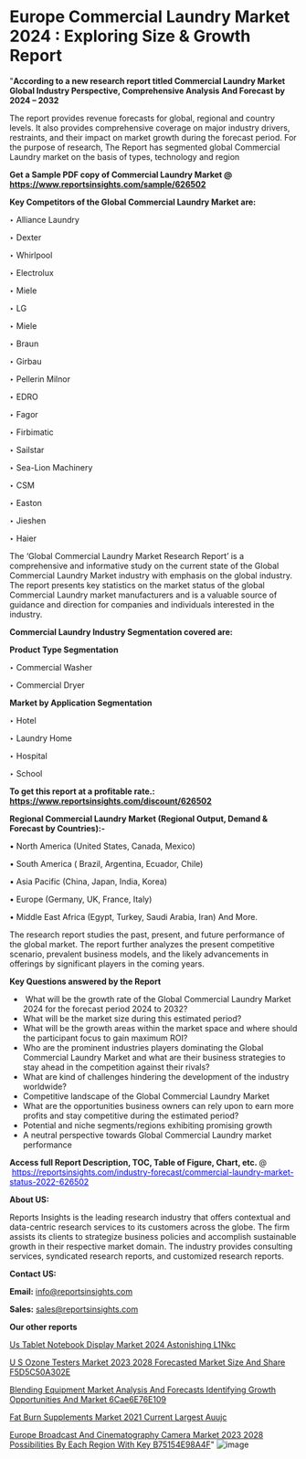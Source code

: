 # Europe Commercial Laundry Market 2024 : Exploring Size & Growth Report

"<strong>According to a new research report titled Commercial Laundry Market Global Industry Perspective, Comprehensive Analysis And Forecast by 2024 – 2032</strong>

The report provides revenue forecasts for global, regional and country levels. It also provides comprehensive coverage on major industry drivers, restraints, and their impact on market growth during the forecast period. For the purpose of research, The Report has segmented global Commercial Laundry market on the basis of types, technology and region

<strong>Get a Sample PDF copy of Commercial Laundry Market </strong><strong>@<a href=https://www.reportsinsights.com/sample/626502 style=color:#0000ff;> https://www.reportsinsights.com/sample/626502</a></strong></font>

<strong>Key Competitors of the Global Commercial Laundry Market are:</strong>

‣ Alliance Laundry

‣ Dexter

‣ Whirlpool

‣ Electrolux

‣ Miele

‣ LG

‣ Miele

‣ Braun

‣ Girbau

‣ Pellerin Milnor

‣ EDRO

‣ Fagor

‣ Firbimatic

‣ Sailstar

‣ Sea-Lion Machinery

‣ CSM

‣ Easton

‣ Jieshen

‣ Haier

The ‘Global Commercial Laundry Market Research Report’ is a comprehensive and informative study on the current state of the Global Commercial Laundry Market industry with emphasis on the global industry. The report presents key statistics on the market status of the global Commercial Laundry market manufacturers and is a valuable source of guidance and direction for companies and individuals interested in the industry.

<strong>Commercial Laundry Industry Segmentation covered are:</strong>

<strong>Product Type Segmentation</strong>

‣    Commercial Washer

‣ Commercial Dryer

<strong>Market by Application Segmentation</strong>

‣   Hotel

‣ Laundry Home

‣ Hospital

‣ School

<strong>To get this report at a profitable rate.: <a href=https://www.reportsinsights.com/discount/626502 style=color:#0000ff;>https://www.reportsinsights.com/discount/626502</a></strong></font>

<strong>Regional Commercial Laundry Market (Regional Output, Demand &amp; Forecast by Countries):-</strong>

• North America (United States, Canada, Mexico)

• South America ( Brazil, Argentina, Ecuador, Chile)

• Asia Pacific (China, Japan, India, Korea)

• Europe (Germany, UK, France, Italy)

• Middle East Africa (Egypt, Turkey, Saudi Arabia, Iran) And More.

The research report studies the past, present, and future performance of the global market. The report further analyzes the present competitive scenario, prevalent business models, and the likely advancements in offerings by significant players in the coming years.

<strong>Key Questions answered by the Report</strong>
<ul>
  <li> What will be the growth rate of the Global Commercial Laundry Market 2024 for the forecast period 2024 to 2032?</li>
  <li>What will be the market size during this estimated period?</li>
  <li>What will be the growth areas within the market space and where should the participant focus to gain maximum ROI?</li>
  <li>Who are the prominent industries players dominating the Global Commercial Laundry Market and what are their business strategies to stay ahead in the competition against their rivals?</li>
  <li>What are kind of challenges hindering the development of the industry worldwide?</li>
  <li>Competitive landscape of the Global Commercial Laundry Market</li>
  <li>What are the opportunities business owners can rely upon to earn more profits and stay competitive during the estimated period?</li>
  <li>Potential and niche segments/regions exhibiting promising growth</li>
  <li>A neutral perspective towards Global Commercial Laundry market performance</li>
</ul>
<strong>Access full Report Description, TOC, Table of Figure, Chart, etc. </strong>@  <a href=https://reportsinsights.com/industry-forecast/commercial-laundry-market-status-2022-626502 style=color:#0000ff;>https://reportsinsights.com/industry-forecast/commercial-laundry-market-status-2022-626502</a></font>

<strong><strong>About US</strong>:</strong>

Reports Insights is the leading research industry that offers contextual and data-centric research services to its customers across the globe. The firm assists its clients to strategize business policies and accomplish sustainable growth in their respective market domain. The industry provides consulting services, syndicated research reports, and customized research reports.

<strong>Contact US:</strong>

<p class=""""><b>Email:</b> <a href=mailto:info@reportsinsights.com>info@reportsinsights.com</a></p>
<p class=""""><b>Sales:</b> <a href=mailto:sales@reportsinsights.com>sales@reportsinsights.com</a></p>

<strong>Our other reports</strong>

<a href=https://www.linkedin.com/pulse/us-tablet-notebook-display-market-2024-astonishing-l1nkc/>Us Tablet Notebook Display Market 2024 Astonishing L1Nkc</a>

<a href=https://medium.com/@shindeaaswini6/u-s-ozone-testers-market-2023-2028-forecasted-market-size-and-share-f5d5c50a302e>U S Ozone Testers Market 2023 2028 Forecasted Market Size And Share F5D5C50A302E</a>

<a href=https://medium.com/@d7298290/blending-equipment-market-analysis-and-forecasts-identifying-growth-opportunities-and-market-6cae6e76e109>Blending Equipment Market Analysis And Forecasts Identifying Growth Opportunities And Market 6Cae6E76E109</a>

<a href=https://www.linkedin.com/pulse/fat-burn-supplements-market-2021-current-largest-auujc/>Fat Burn Supplements Market 2021 Current Largest Auujc</a>

<a href=https://medium.com/@nadeemkazi0003/europe-broadcast-and-cinematography-camera-market-2023-2028-possibilities-by-each-region-with-key-b75154e98a4f>Europe Broadcast And Cinematography Camera Market 2023 2028 Possibilities By Each Region With Key B75154E98A4F</a>"
![image](https://github.com/aanak123/RIMarketer1/assets/158471119/0673d7d6-f3db-46c6-93c1-eb036623541a)
